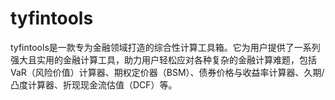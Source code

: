 # tyfintools
tyfintools是一款专为金融领域打造的综合性计算工具箱。它为用户提供了一系列强大且实用的金融计算工具，助力用户轻松应对各种复杂的金融计算难题，包括VaR（风险价值）计算器、期权定价器（BSM）、债券价格与收益率计算器、久期/凸度计算器、折现现金流估值（DCF）等。
